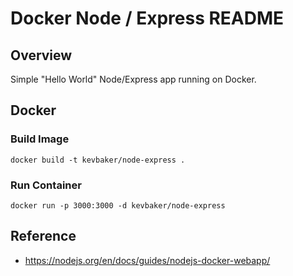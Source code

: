 # Docker Node / Express README

## Overview

Simple  "Hello World" Node/Express app running on Docker.

## Docker

### Build Image

`docker build -t kevbaker/node-express .`



### Run Container

`docker run -p 3000:3000 -d kevbaker/node-express`



## Reference

* https://nodejs.org/en/docs/guides/nodejs-docker-webapp/

